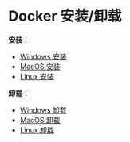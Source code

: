 # Docker 安装/卸载

**安装**：

- [Windows 安装](WindowsInstall.md)
- [MacOS 安装](MacOSInstall.md)
- [Linux 安装](LinuxInstall.md)

**卸载**：

- [Windows 卸载](WindowsUninstall.md)
- [MacOS 卸载](MacOSUninstall.md)
- [Linux 卸载](LinuxUninstall.md)